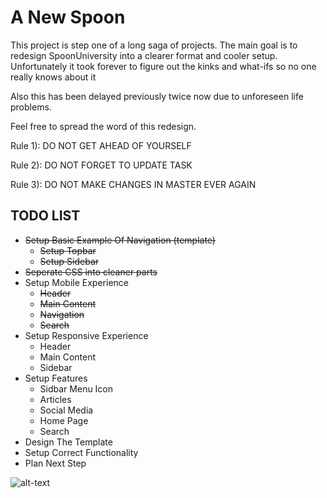 # A New Spoon

This project is step one of a long saga of projects. The main goal is to redesign SpoonUniversity into a clearer format and cooler setup.
Unfortunately it took forever to figure out the kinks and what-ifs so no one really knows about it

Also this has been delayed previously twice now due to unforeseen life problems.

Feel free to spread the word of this redesign.

Rule 1): DO NOT GET AHEAD OF YOURSELF

Rule 2): DO NOT FORGET TO UPDATE TASK

Rule 3): DO NOT MAKE CHANGES IN MASTER EVER AGAIN

## TODO LIST

- ~~Setup Basic Example Of Navigation (template)~~
  - ~~Setup Topbar~~
  - ~~Setup Sidebar~~
- ~~Seperate CSS into cleaner parts~~
- Setup Mobile Experience
  - ~~Header~~
  - ~~Main Content~~
  - ~~Navigation~~
  - ~~Search~~
- Setup Responsive Experience
  - Header
  - Main Content
  - Sidebar
- Setup Features
  - Sidbar Menu Icon
  - Articles
  - Social Media
  - Home Page
  - Search
- Design The Template
- Setup Correct Functionality
- Plan Next Step

![alt-text](https://lolzombie.com/wp-content/uploads/2013/06/solo-chewie.jpg)
